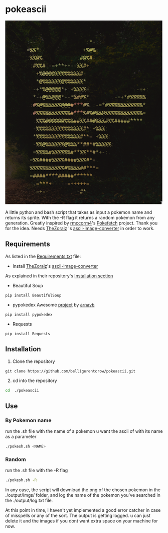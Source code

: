 # pokeascii

![Screenshot of Pikachu](./ScreenshotPikachu.png)

A little python and bash script that takes as input a pokemon name and returns its sprite. With the -R flag it returns a random pokemon from any generation. Greatly inspired by [rmccorm4](https://github.com/rmccorm4)'s [Pokefetch](https://github.com/rmccorm4/Pokefetch) project. Thank you for the idea.
Needs [TheZoraiz](https://github.com/TheZoraiz) 's [ascii-image-converter](https://github.com/ascii-image-converter) in order to work.

## Requirements
As listed in the [Requirements.txt](https://github.com/belligerentcrow/pokeascii/Requirements.txt) file: 

* Install [TheZoraiz](https://github.com/TheZoraiz)'s [ascii-image-converter](https://github.com/ascii-image-converter) 

As explained in their repository's [Installation section](https://github.com/TheZoraiz/ascii-image-converter#installation) 

* Beautiful Soup
```
pip install BeautifulSoup
```

* pypokedex
Awesome [project](https://github.com/arnavb/pypokedex) by [arnavb](https://github.com/arnavb)

```
pip install pypokedex
```

* Requests

```
pip install Requests
```

## Installation

1. Clone the repository
```
git clone https://github.com/belligerentcrow/pokeascii.git
```

2. cd into the repository
```sh
cd  ./pokeascii
```

## Use

### By Pokemon name

run the .sh file with the name of a pokemon u want the ascii of with its name as a parameter

```sh
./pokesh.sh <NAME>
```

### Random 

run the .sh file with the -R flag

```sh
./pokesh.sh -R
```

In any case, the script will download the png of the chosen pokemon in the ./output/imgs/ folder, and log the name of the pokemon you've searched in the ./output/log.txt file.

At this point in time, i haven't yet implemented a good error catcher in case of misspells or any of the sort. The output is getting logged. u can just delete it and the images if you dont want extra space on your machine for now. 




